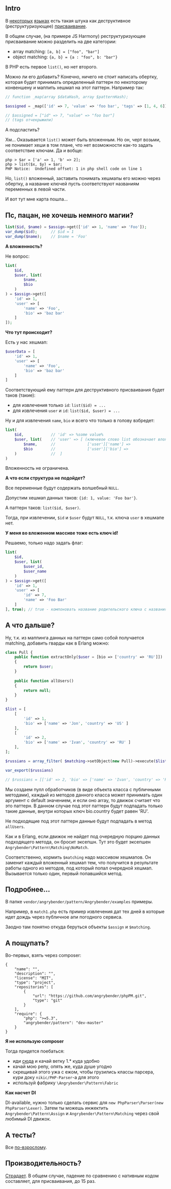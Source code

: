 ## Intro

В [некоторых](http://coffeescript.org/) [языках](http://es6-features.org/#ObjectMatchingShorthandNotation) есть такая штука как деструктивное (реструктуризующее) [присваивание](http://nl3.php.net/manual/en/function.list.php).

В общем случае, (на примере JS Harmony) реструктуризующее присваивание можно разделить на две категории:

- array matching: `[a, b] = ["foo", "bar"]`
- object matching: `{a, b} = {a : "foo", b: "bar"}`

В PHP есть первое `list()`, но нет второго.

Можно ли его добавить? Конечно, ничего не стоит написать обертку, которая будет принимать определенный паттерн по некоторому конвеншену и маппить хешмап на этот паттерн. Например так:

```PHP
// function _map(array $dataHash, array $patternHash);

$assigned = _map(['id' => 7, 'value' => 'foo bar', 'tags' => [1, 4, 6]], ["id" => 0, "value" => ""]);

// $assigned = ["id" => 7, "value" => "foo bar"] 
// (tags отчекрыжили)
```

А подсластить?

Хм... Оказывается `list()` может быть вложенным. Но он, черт возьми, не понимает хеши в том плане, что нет возможности как-то задать соответствие ключам. Да и вобще:

```
php > $ar = ['a' => 1, 'b' => 2];
php > list($x, $y) = $ar;
PHP Notice:  Undefined offset: 1 in php shell code on line 1
```

Но, `list()` вложенный, заставить понимать хешмапы его можно через обертку, а название ключей пусть соответствуют названиям переменных в левой части.

И вот тут мне карта пошла...

## Пс, пацан, не хочешь немного магии?

```PHP
list($id, $name) = $assign->get(['id' => 1, 'name' => 'Foo']);
var_dump($id); 		// $id = 1
var_dump($name); 	// $name = 'Foo'
```

**А вложенность?**

Не вопрос:

```PHP
list(
	$id, 
	$user, list(
		$name,
		$bio
	)
) = $assign->get([
	'id' => 1,
	'user' => [
		'name' => 'Foo',
		'bio' => 'baz bar'
	]
]);
```

**Что тут происходит?**

Есть у нас хешмап:

```PHP
$userData = [
	'id' => 1,
	'user' => [
		'name' => 'Foo',
		'bio' => 'baz bar'
	]
]
```

Соответствующий ему паттерн для деструктивного присваивания будет таков (такие):

- для извлечения только `id`: `list($id) = ...`
- для извлечения `user` и `id`: `list($id, $user) = ...`

Ну и для извлечения `name`, `bio` и всего что только в голову взбредет:

```PHP
list(
	$id, 			// 'id' => %some value%
	$user, list(	// 'user' => [ (ключевое слово list обозначает вложенность хешмапов)
		$name,		// 				['user']['name'] => 
		$bio		// 				['user']['bio'] => 
	)				//	]
)
```

Вложенность не ограничена.

**А что если структура не подойдет?**

Все переменные будут содержать волшебный `NULL`.

Допустим хешмап данных таков: `{id: 1, value: 'Foo bar'}`.

А паттерн таков: `list($id, $user)`.
 
Тогда, при извлечении, `$id` и `$user` будут `NULL`, т.к. ключа `user` в хешмапе нет.

**У меня во вложенном массиве тоже есть ключ id!**

Решаемо, только надо задать флаг:

```PHP
list(
	$id, 
	$user, list(
		$user_id,
		$user_name
	)
) = $assign->get([
	'id' => 1,
	'user' => [
		'id' => 7,
		'name' => 'Foo Bar'
	]
], true); // true - компоновать название родительского ключа с названиями ключей дочернего хешмапа (только до 1 уровня вложенности)
```

## А что дальше?

Ну, т.к. из маппинга данных на паттерн само собой получается matching, добавить гварды как в Erlang можно:

```PHP
class Pull {
	public function extractOnly($user = [bio => ['country' => 'RU']])
	{
		return $user;
	}
	
	public function allUsers()
	{
		return null;
	}
}

$list = [
	[
		'id' => 1,
		'bio' => ['name' => 'Jon', 'country' => 'US' ]
	],
	[
		'id' => 2,
		'bio' => ['name' => 'Ivan', 'country' => 'RU' ]
	],
];

$russians = array_filter( $matching->setObject(new Pull)->execute($list);

var_export($russians)

// $russians = [['id' => 2, 'bio' => ['name' => 'Ivan', 'country' => 'RU']]];
```

Мы создаем пулл обработчиков (в виде объекта класса с публичными методами), каждый из методов данного класса может принимать один аргумент с default значением, и если оно array, то движок считает что это паттерн. В данном случае под этот паттерн будут подпадать только такие данные, внутри которых ключ bio.country будет равен 'RU'.

Не подходящие под этот паттерн данные будут подпадать в метод `allUsers`.

Как и в Erlang, если движок не найдет под очередную порцию данных подходящего метода, он бросит эксепшн. Тут это будет эксепшен `Angrybender\Pattern\Matching\NoMatch`.

Соответственно, кормить `$matching` надо массивом хешмапов. Он заменит каждый вложенный хешмап тем, что получится в результате работы одного из методов, под который попал очередной хешмап. Вызывается только один, первый попавшийся метод.

## Подробнее...

В папке `vendor/angrybender/pattern/Angrybender/examples` примеры. 

Например, в `match1.php` есть пример извлечения дат тех дней в которые идет дождь через публичное апи погодного сервиса.

Заодно там понятно откуда беруться объекты `$assign` и `$matching`.

## А пощупать?

Во-первых, взять через composer:

```JS
{
    "name": "",
    "description": "",
    "license": "MIT",
    "type": "project",
    "repositories": [
        {
            "url": "https://github.com/angrybender/phpPM.git",
            "type": "git"
        }
    ],
    "require": {
        "php": ">=5.3",
        "angrybender/pattern": "dev-master"
    }
}
```

**Я не использую composer**

Тогда придется поебаться:

- иди [сюда](https://github.com/nikic/PHP-Parser) и качай ветку 1.* куда удобно
- качай мою репу, опять же, куда душе угодно
- скрещивай этого ужа с ежом, чтобы грузились классы парсера, кури доку `nikic/PHP-Parser`-а для этого
- используй фабрику `\Angrybender\Pattern\Fabric`

**Как насчет DI**

DI-available, нужно только сделать сервис для `new PhpParser\Parser(new PhpParser\Lexer)`. 
Затем ты можешь инжектить `Angrybender\Pattern\Assign` и `Angrybender\Pattern\Matching` через свой любимый DI движок.

## А тесты?

Все [по-взрослому](https://github.com/angrybender/phpPM/tree/master/tests).

## Производительность?

[Страдает](https://github.com/angrybender/phpPM/tree/master/Angrybender/benchmarks). В общем случае,
падение по сравнению с нативным кодом составляет, для присваивания, до 15 раз.